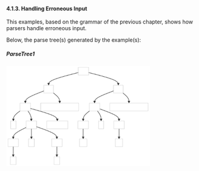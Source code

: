 ﻿#### 4.1.3. Handling Erroneous Input

This examples, based on the grammar of the previous chapter, shows how parsers handle erroneous input.

Below, the parse tree(s) generated by the example(s):

##### ParseTree1

<img src=".resources/ParseTree1.svg" alt="ParseTree1" width="75%"/>
